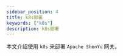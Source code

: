 ```yaml
---
sidebar_position: 4
title: k8s部署
keywords: ["k8s"]
description: k8s部署
---
```


本文介绍使用 `k8s` 来部署 `Apache ShenYu` 网关。 
